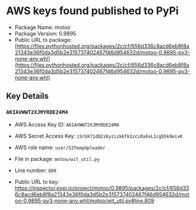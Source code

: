 # AWS keys found published to PyPi

* Package Name: motoo
* Package Version: 0.9895
* Public URL to package: [https://files.pythonhosted.org/packages/2c/cf/656d336c8acd6eb8f8a21343e36f0da3d5b2e315737402467f46d954632d/motoo-0.9895-py3-none-any.whl](https://files.pythonhosted.org/packages/2c/cf/656d336c8acd6eb8f8a21343e36f0da3d5b2e315737402467f46d954632d/motoo-0.9895-py3-none-any.whl)

## Key Details

### `AKIAVWWT2XJMYRDE24M4`

* AWS Access Key ID: `AKIAVWWT2XJMYRDE24M4`
* AWS Secret Access Key: `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` 
* AWS role name: `user/S3TempUploader`
* File in package: `motoo/wit_util.py`
* Line number: `809`

* Public URL to key: https://inspector.pypi.io/project/motoo/0.9895/packages/2c/cf/656d336c8acd6eb8f8a21343e36f0da3d5b2e315737402467f46d954632d/motoo-0.9895-py3-none-any.whl/motoo/wit_util.py#line.809


